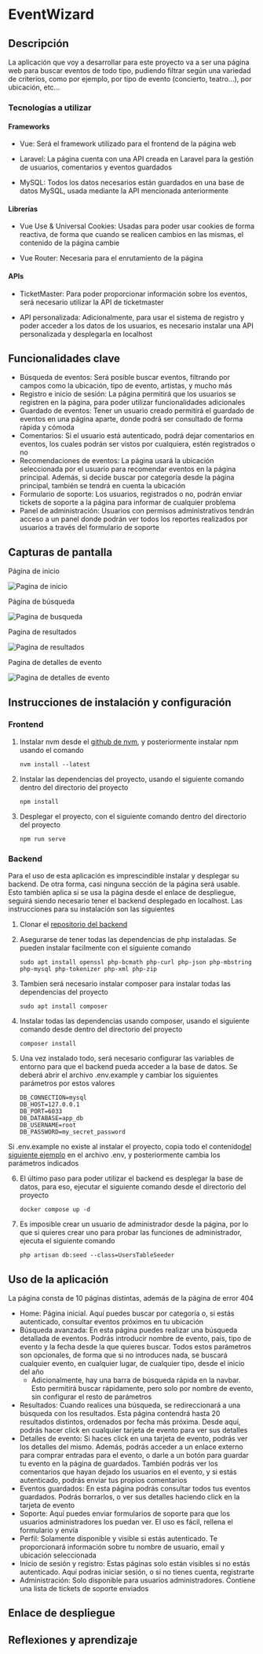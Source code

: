 # EventWizard

## Descripción

La aplicación que voy a desarrollar para este proyecto va a ser una página web para buscar eventos de todo tipo, pudiendo filtrar según una variedad de criterios, como por ejemplo, por tipo de evento (concierto, teatro...), por ubicación, etc...

### Tecnologías a utilizar

#### Frameworks

+ Vue: Será el framework utilizado para el frontend de la página web

+ Laravel: La página cuenta con una API creada en Laravel para la gestión de usuarios, comentarios y eventos guardados

+ MySQL: Todos los datos necesarios están guardados en una base de datos MySQL, usada mediante la API mencionada anteriormente

#### Librerías

+ Vue Use & Universal Cookies: Usadas para poder usar cookies de forma reactiva, de forma que cuando se realicen cambios en las mismas, el contenido de la página cambie

+ Vue Router: Necesaria para el enrutamiento de la página

#### APIs

+ TicketMaster: Para poder proporcionar información sobre los eventos, será necesario utilizar la API de ticketmaster

+ API personalizada: Adicionalmente, para usar el sistema de registro y poder acceder a los datos de los usuarios, es necesario instalar una API personalizada y desplegarla en localhost

## Funcionalidades clave

+ Búsqueda de eventos: Será posible buscar eventos, filtrando por campos como la ubicación, tipo de evento, artistas, y mucho más
+ Registro e inicio de sesión: La página permitirá que los usuarios se registren en la página, para poder utilizar funcionalidades adicionales
+ Guardado de eventos: Tener un usuario creado permitirá el guardado de eventos en una página aparte, donde podrá ser consultado de forma rápida y cómoda
+ Comentarios: Si el usuario está autenticado, podrá dejar comentarios en eventos, los cuales podrán ser vistos por cualquiera, estén registrados o no
+ Recomendaciones de eventos: La página usará la ubicación seleccionada por el usuario para recomendar eventos en la página principal. Además, si decide buscar por categoría desde la página principal, también se tendrá en cuenta la ubicación
+ Formulario de soporte: Los usuarios, registrados o no, podrán enviar tickets de soporte a la página para informar de cualquier problema
+ Panel de administración: Usuarios con permisos administrativos tendrán acceso a un panel donde podrán ver todos los reportes realizados por usuarios a través del formulario de soporte

## Capturas de pantalla

Página de inicio

![Pagina de inicio](https://imgur.com/nOSpRSP)

Página de búsqueda

![Pagina de busqueda](https://imgur.com/SBr0swl)

Pagina de resultados

![Pagina de resultados](https://imgur.com/EURXR5a)

Pagina de detalles de evento

![Pagina de detalles de evento](https://imgur.com/JgAXl3b)

## Instrucciones de instalación y configuración

### Frontend

1. Instalar nvm desde el [github de nvm](https://github.com/nvm-sh/nvm), y posteriormente instalar npm usando el comando

    ```nvm install --latest```

2. Instalar las dependencias del proyecto, usando el siguiente comando dentro del directorio del proyecto

    ```npm install```

3. Desplegar el proyecto, con el siguiente comando dentro del directorio del proyecto

    ```npm run serve```

### Backend

Para el uso de esta aplicación es imprescindible instalar y desplegar su backend. De otra forma, casi ninguna sección de la página será usable. Esto también aplica si se usa la página desde el enlace de despliegue, seguirá siendo necesario tener el backend desplegado en localhost. Las instrucciones para su instalación son las siguientes

1. Clonar el [repositorio del backend](https://github.com/jcoeque299/Proyecto_laravel)

2. Asegurarse de tener todas las dependencias de php instaladas. Se pueden instalar facilmente con el siguiente comando

    ```sudo apt install openssl php-bcmath php-curl php-json php-mbstring php-mysql php-tokenizer php-xml php-zip```

3. Tambien será necesario instalar composer para instalar todas las dependencias del proyecto

    ```sudo apt install composer```

4. Instalar todas las dependencias usando composer, usando el siguiente comando desde dentro del directorio del proyecto

    ```composer install```

5. Una vez instalado todo, será necesario configurar las variables de entorno para que el backend pueda acceder a la base de datos. Se deberá abrir el archivo .env.example y cambiar los siguientes parámetros por estos valores

    ```
    DB_CONNECTION=mysql 
    DB_HOST=127.0.0.1 
    DB_PORT=6033 
    DB_DATABASE=app_db 
    DB_USERNAME=root 
    DB_PASSWORD=my_secret_password
    ```

Si .env.example no existe al instalar el proyecto, copia todo el contenido[del siguiente ejemplo](https://github.com/platformsh-templates/laravel/blob/master/.env.example) en el archivo .env, y posteriormente cambia los parámetros indicados

6. El último paso para poder utilizar el backend es desplegar la base de datos, para eso, ejecutar el siguiente comando desde el directorio del proyecto

    ```docker compose up -d```

7. Es imposible crear un usuario de administrador desde la página, por lo que si quieres crear uno para probar las funciones de administrador, ejecuta el siguiente comando

    ```php artisan db:seed --class=UsersTableSeeder```

## Uso de la aplicación

La página consta de 10 páginas distintas, además de la página de error 404

+ Home: Página inicial. Aquí puedes buscar por categoría o, si estás autenticado, consultar eventos próximos en tu ubicación
+ Búsqueda avanzada: En esta página puedes realizar una búsqueda detallada de eventos. Podrás introducir nombre de evento, pais, tipo de evento y la fecha desde la que quieres buscar. Todos estos parámetros son opcionales, de forma que si no introduces nada, se buscará cualquier evento, en cualquier lugar, de cualquier tipo, desde el inicio del año
    + Adicionalmente, hay una barra de búsqueda rápida en la navbar. Esto permitirá buscar rápidamente, pero solo por nombre de evento, sin configurar el resto de parámetros
+ Resultados: Cuando realices una búsqueda, se redireccionará a una búsqueda con los resultados. Esta página contendrá hasta 20 resultados distintos, ordenados por fecha más próxima. Desde aquí, podrás hacer click en cualquier tarjeta de evento para ver sus detalles
+ Detalles de evento: Si haces click en una tarjeta de evento, podrás ver los detalles del mismo. Además, podrás acceder a un enlace externo para comprar entradas para el evento, o darle a un botón para guardar tu evento en la página de guardados. También podrás ver los comentarios que hayan dejado los usuarios en el evento, y si estás autenticado, podrás enviar tus propios comentarios
+ Eventos guardados: En esta página podrás consultar todos tus eventos guardados. Podrás borrarlos, o ver sus detalles haciendo click en la tarjeta de evento
+ Soporte: Aquí puedes enviar formularios de soporte para que los usuarios administradores los puedan ver. El uso es fácil, rellena el formulario y envía
+ Perfil: Solamente disponible y visible si estás autenticado. Te proporcionará información sobre tu nombre de usuario, email y ubicación seleccionada
+ Inicio de sesión y registro: Estas páginas solo están visibles si no estás autenticado. Aquí podras iniciar sesión, o si no tienes cuenta, registrarte
+ Administración: Solo disponible para usuarios administradores. Contiene una lista de tickets de soporte enviados

## Enlace de despliegue



## Reflexiones y aprendizaje